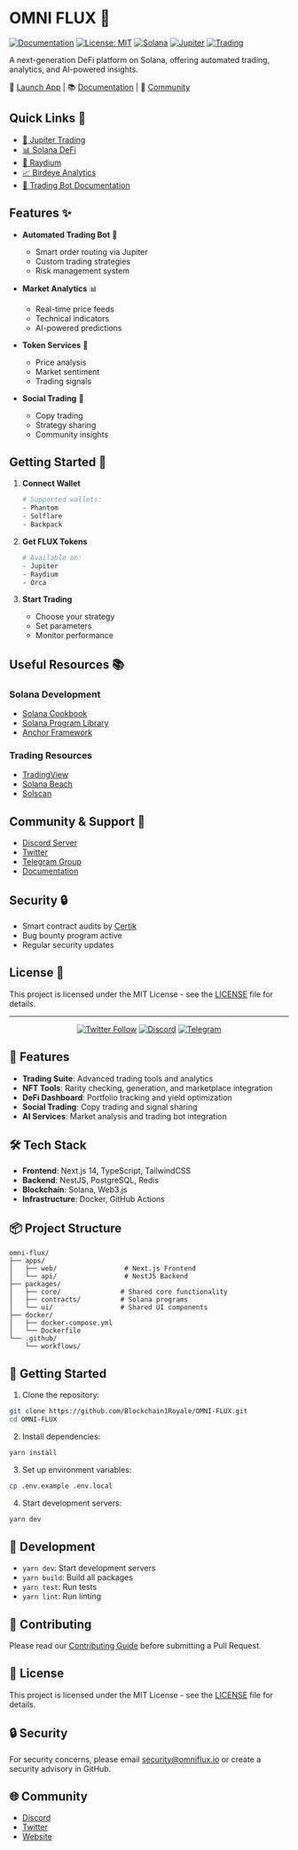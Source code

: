 # OMNI FLUX 🌊

[![Documentation](https://img.shields.io/badge/documentation-yes-brightgreen.svg)](https://docs.omniflux.io)
[![License: MIT](https://img.shields.io/badge/License-MIT-yellow.svg)](https://opensource.org/licenses/MIT)
[![Solana](https://img.shields.io/badge/Solana-Platform-blueviolet)](https://solana.com)
[![Jupiter](https://img.shields.io/badge/Jupiter-DEX-blue)](https://jup.ag)
[![Trading](https://img.shields.io/badge/Trading-Active-success)](https://omniflux.io/trading)

A next-generation DeFi platform on Solana, offering automated trading, analytics, and AI-powered insights.

🔗 [Launch App](https://app.omniflux.io) | 📚 [Documentation](https://docs.omniflux.io) | 🤝 [Community](https://discord.gg/omniflux)

## Quick Links 🚀

- [🔄 Jupiter Trading](https://jup.ag)
- [📊 Solana DeFi](https://solana.com/defi)
- [🌊 Raydium](https://raydium.io)
- [📈 Birdeye Analytics](https://birdeye.so)
- [🦾 Trading Bot Documentation](https://docs.omniflux.io/trading-bot)

## Features ✨

- **Automated Trading Bot** 🤖
  - Smart order routing via Jupiter
  - Custom trading strategies
  - Risk management system

- **Market Analytics** 📊
  - Real-time price feeds
  - Technical indicators
  - AI-powered predictions

- **Token Services** 💎
  - Price analysis
  - Market sentiment
  - Trading signals

- **Social Trading** 👥
  - Copy trading
  - Strategy sharing
  - Community insights

## Getting Started 🎯

1. **Connect Wallet**
   ```bash
   # Supported wallets:
   - Phantom
   - Solflare
   - Backpack
   ```

2. **Get FLUX Tokens**
   ```bash
   # Available on:
   - Jupiter
   - Raydium
   - Orca
   ```

3. **Start Trading**
   - Choose your strategy
   - Set parameters
   - Monitor performance

## Useful Resources 📚

### Solana Development
- [Solana Cookbook](https://solanacookbook.com)
- [Solana Program Library](https://spl.solana.com)
- [Anchor Framework](https://anchor-lang.com)

### Trading Resources
- [TradingView](https://tradingview.com)
- [Solana Beach](https://solanabeach.io)
- [Solscan](https://solscan.io)

## Community & Support 🤝

- [Discord Server](https://discord.gg/omniflux)
- [Twitter](https://twitter.com/omniflux)
- [Telegram Group](https://t.me/omniflux)
- [Documentation](https://docs.omniflux.io)

## Security 🔒

- Smart contract audits by [Certik](https://certik.com)
- Bug bounty program active
- Regular security updates

## License 📄

This project is licensed under the MIT License - see the [LICENSE](LICENSE) file for details.

---

<div align="center">
  
[![Twitter Follow](https://img.shields.io/twitter/follow/omniflux?style=social)](https://twitter.com/omniflux)
[![Discord](https://img.shields.io/discord/1234567890?color=7289da&label=Discord&logo=discord&logoColor=white)](https://discord.gg/omniflux)
[![Telegram](https://img.shields.io/badge/Telegram-Join%20Chat-blue?logo=telegram)](https://t.me/omniflux)

</div>

## 🚀 Features

- **Trading Suite**: Advanced trading tools and analytics
- **NFT Tools**: Rarity checking, generation, and marketplace integration
- **DeFi Dashboard**: Portfolio tracking and yield optimization
- **Social Trading**: Copy trading and signal sharing
- **AI Services**: Market analysis and trading bot integration

## 🛠 Tech Stack

- **Frontend**: Next.js 14, TypeScript, TailwindCSS
- **Backend**: NestJS, PostgreSQL, Redis
- **Blockchain**: Solana, Web3.js
- **Infrastructure**: Docker, GitHub Actions

## 📦 Project Structure

```
omni-flux/
├── apps/
│   ├── web/                 # Next.js Frontend
│   └── api/                 # NestJS Backend
├── packages/
│   ├── core/               # Shared core functionality
│   ├── contracts/          # Solana programs
│   └── ui/                 # Shared UI components
├── docker/
│   ├── docker-compose.yml
│   └── Dockerfile
└── .github/
    └── workflows/
```

## 🚀 Getting Started

1. Clone the repository:
```bash
git clone https://github.com/Blockchain1Royale/OMNI-FLUX.git
cd OMNI-FLUX
```

2. Install dependencies:
```bash
yarn install
```

3. Set up environment variables:
```bash
cp .env.example .env.local
```

4. Start development servers:
```bash
yarn dev
```

## 🔧 Development

- `yarn dev`: Start development servers
- `yarn build`: Build all packages
- `yarn test`: Run tests
- `yarn lint`: Run linting

## 📝 Contributing

Please read our [Contributing Guide](CONTRIBUTING.md) before submitting a Pull Request.

## 📄 License

This project is licensed under the MIT License - see the [LICENSE](LICENSE) file for details.

## 🔒 Security

For security concerns, please email security@omniflux.io or create a security advisory in GitHub.

## 🌐 Community

- [Discord](https://discord.gg/omniflux)
- [Twitter](https://twitter.com/omniflux)
- [Website](https://omniflux.io) 